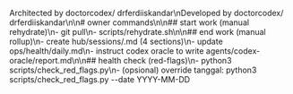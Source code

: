 Architected by doctorcodex/ drferdiiskandar\nDeveloped by doctorcodex/ drferdiiskandar\n\n# owner commands\n\n## start work (manual rehydrate)\n- git pull\n- scripts/rehydrate.sh\n\n## end work (manual rollup)\n- create hub/sessions/<yyyy-mm-dd>.md (4 sections)\n- update ops/health/daily.md\n- instruct codex oracle to write agents/codex-oracle/report.md\n\n## health check (red-flags)\n- python3 scripts/check_red_flags.py\n- (opsional) override tanggal: python3 scripts/check_red_flags.py --date YYYY-MM-DD